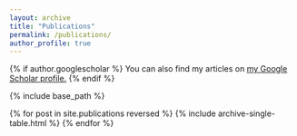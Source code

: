 ```yaml
---
layout: archive
title: "Publications"
permalink: /publications/
author_profile: true
---
```


{% if author.googlescholar %}
  You can also find my articles on <u><a href="{{author.googlescholar}}">my Google Scholar profile</a>.</u>
{% endif %}

{% include base_path %}

<table cellspacing="0" cellpadding="0" width="100%" style="border: none; font-size: $type-size-3;">
  {% for post in site.publications reversed %}
      {% include archive-single-table.html %}
  {% endfor %}
</table>
